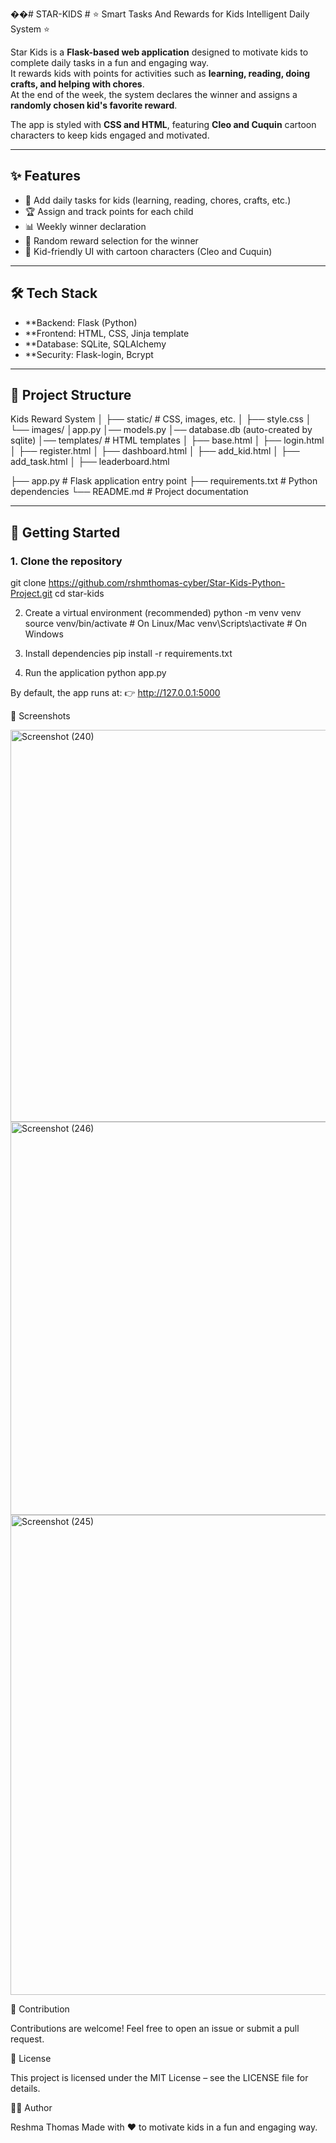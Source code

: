��#   S T A R - K I D S 
 # ⭐ Smart Tasks And Rewards for Kids Intelligent Daily System ⭐

Star Kids is a **Flask-based web application** designed to motivate kids to complete daily tasks in a fun and engaging way.  
It rewards kids with points for activities such as **learning, reading, doing crafts, and helping with chores**.  
At the end of the week, the system declares the winner and assigns a **randomly chosen kid's favorite reward**.  

The app is styled with **CSS and HTML**, featuring **Cleo and Cuquin** cartoon characters to keep kids engaged and motivated.

---

## ✨ Features
- 🎯 Add daily tasks for kids (learning, reading, chores, crafts, etc.)
- 🏆 Assign and track points for each child
- 📊 Weekly winner declaration
- 🎁 Random reward selection for the winner
- 🎨 Kid-friendly UI with cartoon characters (Cleo and Cuquin)

---

## 🛠️ Tech Stack
- **Backend: Flask (Python)
- **Frontend: HTML, CSS, Jinja template
- **Database: SQLite, SQLAlchemy
- **Security: Flask-login, Bcrypt 

---

## 📂 Project Structure 
Kids Reward System
│
├── static/ # CSS, images, etc.
│ ├── style.css
│ └── images/
│app.py
│── models.py
│── database.db   (auto-created by sqlite)
│── templates/ # HTML templates
│    ├── base.html
│    ├── login.html
│    ├── register.html
│    ├── dashboard.html
│    ├── add_kid.html
│    ├── add_task.html
│    ├── leaderboard.html

├── app.py # Flask application entry point
├── requirements.txt # Python dependencies
└── README.md # Project documentation

---

## 🚀 Getting Started

### 1. Clone the repository
git clone https://github.com/rshmthomas-cyber/Star-Kids-Python-Project.git
cd star-kids

2. Create a virtual environment (recommended)
python -m venv venv
source venv/bin/activate     # On Linux/Mac
venv\Scripts\activate        # On Windows

3. Install dependencies
pip install -r requirements.txt

4. Run the application
python app.py


By default, the app runs at:
👉 http://127.0.0.1:5000

📸 Screenshots 

<img width="1366" height="627" alt="Screenshot (240)" src="https://github.com/user-attachments/assets/6e423e55-5a4e-4a31-bf7b-2f3c8656000a" />
<img width="1335" height="629" alt="Screenshot (246)" src="https://github.com/user-attachments/assets/81d1dbda-c76a-4316-8c6d-30c697646131" />
<img width="1366" height="768" alt="Screenshot (245)" src="https://github.com/user-attachments/assets/cf3388b7-daf2-4e73-83c7-157fb6fe64ca" />



🤝 Contribution

Contributions are welcome! Feel free to open an issue or submit a pull request.

📜 License

This project is licensed under the MIT License – see the LICENSE
 file for details.

👩‍💻 Author

Reshma Thomas
Made with ❤️ to motivate kids in a fun and engaging way.


